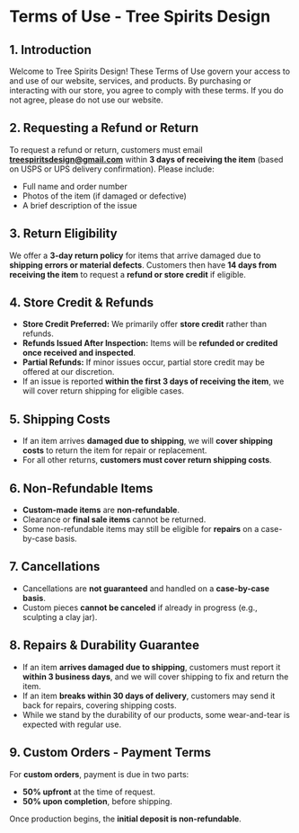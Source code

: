 # Terms of Use - Tree Spirits Design

## 1. Introduction
Welcome to Tree Spirits Design! These Terms of Use govern your access to and use of our website, services, and products. By purchasing or interacting with our store, you agree to comply with these terms. If you do not agree, please do not use our website.

## 2. Requesting a Refund or Return  
To request a refund or return, customers must email **treespiritsdesign@gmail.com** within **3 days of receiving the item** (based on USPS or UPS delivery confirmation). Please include:  
- Full name and order number  
- Photos of the item (if damaged or defective)  
- A brief description of the issue  

## 3. Return Eligibility  
We offer a **3-day return policy** for items that arrive damaged due to **shipping errors or material defects**. Customers then have **14 days from receiving the item** to request a **refund or store credit** if eligible.

## 4. Store Credit & Refunds  
- **Store Credit Preferred:** We primarily offer **store credit** rather than refunds.  
- **Refunds Issued After Inspection:** Items will be **refunded or credited once received and inspected**.  
- **Partial Refunds:** If minor issues occur, partial store credit may be offered at our discretion.  
- If an issue is reported **within the first 3 days of receiving the item**, we will cover return shipping for eligible cases.

## 5. Shipping Costs  
- If an item arrives **damaged due to shipping**, we will **cover shipping costs** to return the item for repair or replacement.  
- For all other returns, **customers must cover return shipping costs**.  

## 6. Non-Refundable Items  
- **Custom-made items** are **non-refundable**.  
- Clearance or **final sale items** cannot be returned.  
- Some non-refundable items may still be eligible for **repairs** on a case-by-case basis.  

## 7. Cancellations  
- Cancellations are **not guaranteed** and handled on a **case-by-case basis**.  
- Custom pieces **cannot be canceled** if already in progress (e.g., sculpting a clay jar).  

## 8. Repairs & Durability Guarantee  
- If an item **arrives damaged due to shipping**, customers must report it **within 3 business days**, and we will cover shipping to fix and return the item.  
- If an item **breaks within 30 days of delivery**, customers may send it back for repairs, covering shipping costs.  
- While we stand by the durability of our products, some wear-and-tear is expected with regular use.  

## 9. Custom Orders - Payment Terms  
For **custom orders**, payment is due in two parts:  
- **50% upfront** at the time of request.  
- **50% upon completion**, before shipping.  

Once production begins, the **initial deposit is non-refundable**.  
